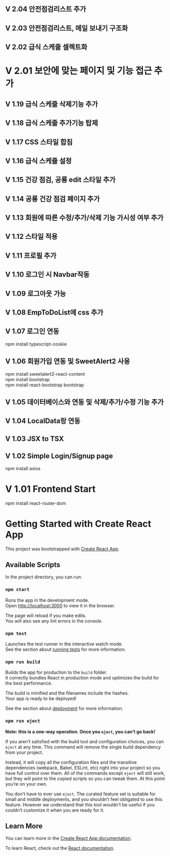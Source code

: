 ## V 2.04 안전점검리스트 추가

## V 2.03 안전점검리스트, 메일 보내기 구조화

## V 2.02 급식 스케줄 셀렉트화

# V 2.01 보안에 맞는 페이지 및 기능 접근 추가

## V 1.19 급식 스케줄 삭제기능 추가

## V 1.18 급식 스케줄 추가기능 탑제

## V 1.17 CSS 스타일 합침

## V 1.16 급식 스케쥴 설정

## V 1.15 건강 점검, 공룡 edit 스타일 추가

## V 1.14 공룡 건강 점검 페이지 추가

## V 1.13 회원에 따른 수정/추가/삭제 기능 가시성 여부 추가

## V 1.12 스타일 적용

## V 1.11 프로필 추가

## V 1.10 로그인 시 Navbar작동

## V 1.09 로그아웃 가능

## V 1.08 EmpToDoList에 css 추가

## V 1.07 로그인 연동
npm install typescript-cookie

## V 1.06 회원가입 연동 및 SweetAlert2 사용
npm install sweetalert2-react-content\
npm install bootstrap\
npm install react-bootstrap bootstrap

## V 1.05 데이터베이스와 연동 및 삭제/추가/수정 기능 추가

## V 1.04 LocalData랑 연동

## V 1.03 JSX to TSX

## V 1.02 Simple Login/Signup page
npm install axios

# V 1.01 Frontend Start
npm install react-router-dom

# Getting Started with Create React App

This project was bootstrapped with [Create React App](https://github.com/facebook/create-react-app).

## Available Scripts

In the project directory, you can run:

### `npm start`

Runs the app in the development mode.\
Open [http://localhost:3000](http://localhost:3000) to view it in the browser.

The page will reload if you make edits.\
You will also see any lint errors in the console.

### `npm test`

Launches the test runner in the interactive watch mode.\
See the section about [running tests](https://facebook.github.io/create-react-app/docs/running-tests) for more information.

### `npm run build`

Builds the app for production to the `build` folder.\
It correctly bundles React in production mode and optimizes the build for the best performance.

The build is minified and the filenames include the hashes.\
Your app is ready to be deployed!

See the section about [deployment](https://facebook.github.io/create-react-app/docs/deployment) for more information.

### `npm run eject`

**Note: this is a one-way operation. Once you `eject`, you can’t go back!**

If you aren’t satisfied with the build tool and configuration choices, you can `eject` at any time. This command will remove the single build dependency from your project.

Instead, it will copy all the configuration files and the transitive dependencies (webpack, Babel, ESLint, etc) right into your project so you have full control over them. All of the commands except `eject` will still work, but they will point to the copied scripts so you can tweak them. At this point you’re on your own.

You don’t have to ever use `eject`. The curated feature set is suitable for small and middle deployments, and you shouldn’t feel obligated to use this feature. However we understand that this tool wouldn’t be useful if you couldn’t customize it when you are ready for it.

## Learn More

You can learn more in the [Create React App documentation](https://facebook.github.io/create-react-app/docs/getting-started).

To learn React, check out the [React documentation](https://reactjs.org/).
